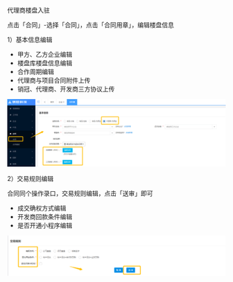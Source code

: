 代理商楼盘入驻

点击「合同」-选择「合同」，点击「合同用章」，编辑楼盘信息

1）基本信息编辑

* 甲方、乙方企业编辑
* 楼盘库楼盘信息编辑
* 合作周期编辑
* 代理商与项目合同附件上传
* 销冠、代理商、开发商三方协议上传

![](/assets/代理基本信息)

2）交易规则编辑

合同同个操作录口，交易规则编辑，点击「送审」即可

* 成交确权方式编辑
* 开发商回款条件编辑
* 是否开通小程序编辑

![](/assets/交易规则编辑)



